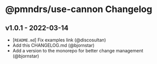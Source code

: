 # @pmndrs/use-cannon Changelog

## v1.0.1 - 2022-03-14

- [`README.md`] Fix examples link (@discosultan)
- Add this CHANGELOG.md (@bjornstar)
- Add a version to the monorepo for better change management (@bjornstar)
